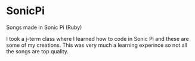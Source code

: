 # SonicPi
Songs made in Sonic Pi (Ruby)

I took a j-term class where I learned how to code in Sonic Pi and these are some of my creations.
This was very much a learning experince so not all the songs are top quality.
